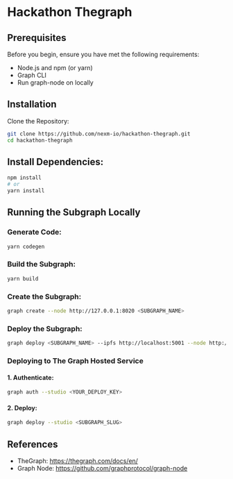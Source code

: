 # Hackathon Thegraph
## Prerequisites
Before you begin, ensure you have met the following requirements:
- Node.js and npm (or yarn)
- Graph CLI
- Run graph-node on locally


## Installation
Clone the Repository:

```bash
git clone https://github.com/nexm-io/hackathon-thegraph.git
cd hackathon-thegraph
```


## Install Dependencies:
```bash
npm install
# or
yarn install
```

## Running the Subgraph Locally

### Generate Code:

```bash
yarn codegen
```

### Build the Subgraph:

```bash
yarn build
```

### Create the Subgraph:

```bash
graph create --node http://127.0.0.1:8020 <SUBGRAPH_NAME>
```

### Deploy the Subgraph:
```bash
graph deploy <SUBGRAPH_NAME> --ipfs http://localhost:5001 --node http://127.0.0.1:8020
```

### Deploying to The Graph Hosted Service
#### 1. Authenticate:
```bash
graph auth --studio <YOUR_DEPLOY_KEY>
```
#### 2. Deploy:
```bash
graph deploy --studio <SUBGRAPH_SLUG>
```

## References
- TheGraph: https://thegraph.com/docs/en/
- Graph Node: https://github.com/graphprotocol/graph-node